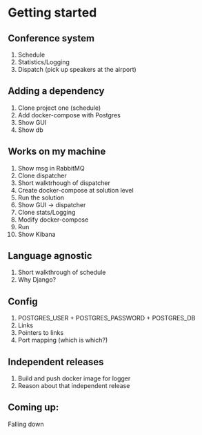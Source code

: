 # Getting started

## Conference system

1. Schedule
2. Statistics/Logging
3. Dispatch (pick up speakers at the airport)

## Adding a dependency

1. Clone project one (schedule)
2. Add docker-compose with Postgres
3. Show GUI
4. Show db

## Works on my machine

1. Show msg in RabbitMQ
2. Clone dispatcher
3. Short walktrhough of dispatcher
4. Create docker-compose at solution level
5. Run the solution
6. Show GUI -> dispatcher
7. Clone stats/Logging
8. Modify docker-compose
9. Run
10. Show Kibana

## Language agnostic

1. Short walkthrough of schedule
2. Why Django?

## Config

1. POSTGRES_USER + POSTGRES_PASSWORD + POSTGRES_DB
2. Links
3. Pointers to links
4. Port mapping (which is which?)

## Independent releases

1. Build and push docker image for logger
2. Reason about that independent release

## Coming up:

Falling down
